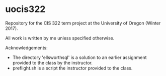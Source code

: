 # uocis322
Repository for the CIS 322 term project at the University of Oregon (Winter 2017).

All work is written by me unless specified otherwise.

Acknowledgements:
+ The directory 'ellsworthsql' is a solution to an earlier assignment provided to the class by the instructor.
+ preflight.sh is a script the instructor provided to the class.
